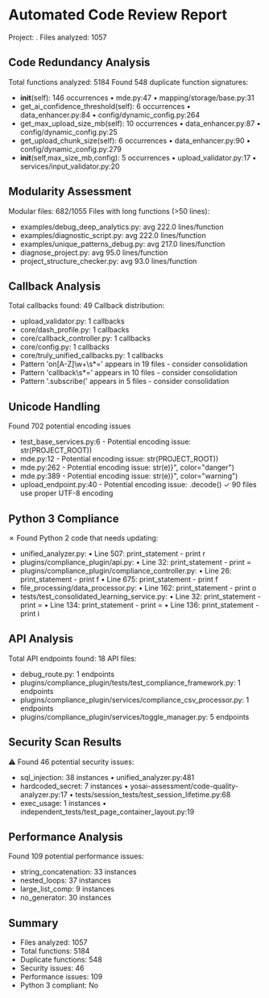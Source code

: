 # Automated Code Review Report

Project: .
Files analyzed: 1057


## Code Redundancy Analysis
Total functions analyzed: 5184
Found 548 duplicate function signatures:
  - __init__(self): 146 occurrences
    • mde.py:47
    • mapping/storage/base.py:31
  - get_ai_confidence_threshold(self): 6 occurrences
    • data_enhancer.py:84
    • config/dynamic_config.py:264
  - get_max_upload_size_mb(self): 10 occurrences
    • data_enhancer.py:87
    • config/dynamic_config.py:25
  - get_upload_chunk_size(self): 6 occurrences
    • data_enhancer.py:90
    • config/dynamic_config.py:279
  - __init__(self,max_size_mb,config): 5 occurrences
    • upload_validator.py:17
    • services/input_validator.py:20

## Modularity Assessment
Modular files: 682/1055
Files with long functions (>50 lines):
  - examples/debug_deep_analytics.py: avg 222.0 lines/function
  - examples/diagnostic_script.py: avg 222.0 lines/function
  - examples/unique_patterns_debug.py: avg 217.0 lines/function
  - diagnose_project.py: avg 95.0 lines/function
  - project_structure_checker.py: avg 93.0 lines/function

## Callback Analysis
Total callbacks found: 49
Callback distribution:
  - upload_validator.py: 1 callbacks
  - core/dash_profile.py: 1 callbacks
  - core/callback_controller.py: 1 callbacks
  - core/config.py: 1 callbacks
  - core/truly_unified_callbacks.py: 1 callbacks
  - Pattern 'on[A-Z]\w+\s*=' appears in 19 files - consider consolidation
  - Pattern 'callback\s*=' appears in 10 files - consider consolidation
  - Pattern '\.subscribe\(' appears in 5 files - consider consolidation

## Unicode Handling
Found 702 potential encoding issues
  - test_base_services.py:6 - Potential encoding issue: str(PROJECT_ROOT))
  - mde.py:12 - Potential encoding issue: str(PROJECT_ROOT))
  - mde.py:262 - Potential encoding issue: str(e)}", color="danger")
  - mde.py:389 - Potential encoding issue: str(e)}", color="warning")
  - upload_endpoint.py:40 - Potential encoding issue: .decode()
✓ 90 files use proper UTF-8 encoding

## Python 3 Compliance
✗ Found Python 2 code that needs updating:
  - unified_analyzer.py:
    • Line 507: print_statement - print r
  - plugins/compliance_plugin/api.py:
    • Line 32: print_statement - print =
  - plugins/compliance_plugin/compliance_controller.py:
    • Line 26: print_statement - print f
    • Line 675: print_statement - print f
  - file_processing/data_processor.py:
    • Line 162: print_statement - print o
  - tests/test_consolidated_learning_service.py:
    • Line 32: print_statement - print =
    • Line 134: print_statement - print =
    • Line 136: print_statement - print i

## API Analysis
Total API endpoints found: 18
API files:
  - debug_route.py: 1 endpoints
  - plugins/compliance_plugin/tests/test_compliance_framework.py: 1 endpoints
  - plugins/compliance_plugin/services/compliance_csv_processor.py: 1 endpoints
  - plugins/compliance_plugin/services/toggle_manager.py: 5 endpoints

## Security Scan Results
⚠️  Found 46 potential security issues:
  - sql_injection: 38 instances
    • unified_analyzer.py:481
  - hardcoded_secret: 7 instances
    • yosai-assessment/code-quality-analyzer.py:17
    • tests/session_tests/test_session_lifetime.py:68
  - exec_usage: 1 instances
    • independent_tests/test_page_container_layout.py:19

## Performance Analysis
Found 109 potential performance issues:
  - string_concatenation: 33 instances
  - nested_loops: 37 instances
  - large_list_comp: 9 instances
  - no_generator: 30 instances

## Summary
- Files analyzed: 1057
- Total functions: 5184
- Duplicate functions: 548
- Security issues: 46
- Performance issues: 109
- Python 3 compliant: No